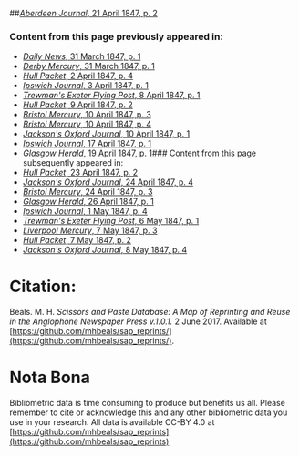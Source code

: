 ##[*Aberdeen Journal*, 21 April 1847, p. 2](https://mhbeals.github.io/sap_html/Aberdeen-Journal/Aberdeen-Journal-21-April-1847-p-2)

### Content from this page previously appeared in:
+ [*Daily News*, 31 March 1847, p. 1](https://mhbeals.github.io/sap_html/Daily-News/Daily-News-31-March-1847-p-1)
+ [*Derby Mercury*, 31 March 1847, p. 1](https://mhbeals.github.io/sap_html/Derby-Mercury/Derby-Mercury-31-March-1847-p-1)
+ [*Hull Packet*, 2 April 1847, p. 4](https://mhbeals.github.io/sap_html/Hull-Packet/Hull-Packet-2-April-1847-p-4)
+ [*Ipswich Journal*, 3 April 1847, p. 1](https://mhbeals.github.io/sap_html/Ipswich-Journal/Ipswich-Journal-3-April-1847-p-1)
+ [*Trewman's Exeter Flying Post*, 8 April 1847, p. 1](https://mhbeals.github.io/sap_html/Trewman's-Exeter-Flying-Post/Trewman's-Exeter-Flying-Post-8-April-1847-p-1)
+ [*Hull Packet*, 9 April 1847, p. 2](https://mhbeals.github.io/sap_html/Hull-Packet/Hull-Packet-9-April-1847-p-2)
+ [*Bristol Mercury*, 10 April 1847, p. 3](https://mhbeals.github.io/sap_html/Bristol-Mercury/Bristol-Mercury-10-April-1847-p-3)
+ [*Bristol Mercury*, 10 April 1847, p. 4](https://mhbeals.github.io/sap_html/Bristol-Mercury/Bristol-Mercury-10-April-1847-p-4)
+ [*Jackson's Oxford Journal*, 10 April 1847, p. 1](https://mhbeals.github.io/sap_html/Jackson's-Oxford-Journal/Jackson's-Oxford-Journal-10-April-1847-p-1)
+ [*Ipswich Journal*, 17 April 1847, p. 1](https://mhbeals.github.io/sap_html/Ipswich-Journal/Ipswich-Journal-17-April-1847-p-1)
+ [*Glasgow Herald*, 19 April 1847, p. 1](https://mhbeals.github.io/sap_html/Glasgow-Herald/Glasgow-Herald-19-April-1847-p-1)### Content from this page subsequently appeared in:
+ [*Hull Packet*, 23 April 1847, p. 2](https://mhbeals.github.io/sap_html/Hull-Packet/Hull-Packet-23-April-1847-p-2)
+ [*Jackson's Oxford Journal*, 24 April 1847, p. 4](https://mhbeals.github.io/sap_html/Jackson's-Oxford-Journal/Jackson's-Oxford-Journal-24-April-1847-p-4)
+ [*Bristol Mercury*, 24 April 1847, p. 3](https://mhbeals.github.io/sap_html/Bristol-Mercury/Bristol-Mercury-24-April-1847-p-3)
+ [*Glasgow Herald*, 26 April 1847, p. 1](https://mhbeals.github.io/sap_html/Glasgow-Herald/Glasgow-Herald-26-April-1847-p-1)
+ [*Ipswich Journal*, 1 May 1847, p. 4](https://mhbeals.github.io/sap_html/Ipswich-Journal/Ipswich-Journal-1-May-1847-p-4)
+ [*Trewman's Exeter Flying Post*, 6 May 1847, p. 1](https://mhbeals.github.io/sap_html/Trewman's-Exeter-Flying-Post/Trewman's-Exeter-Flying-Post-6-May-1847-p-1)
+ [*Liverpool Mercury*, 7 May 1847, p. 3](https://mhbeals.github.io/sap_html/Liverpool-Mercury/Liverpool-Mercury-7-May-1847-p-3)
+ [*Hull Packet*, 7 May 1847, p. 2](https://mhbeals.github.io/sap_html/Hull-Packet/Hull-Packet-7-May-1847-p-2)
+ [*Jackson's Oxford Journal*, 8 May 1847, p. 4](https://mhbeals.github.io/sap_html/Jackson's-Oxford-Journal/Jackson's-Oxford-Journal-8-May-1847-p-4)
                    
# Citation: 

Beals. M. H. *Scissors and Paste Database: A Map of Reprinting and Reuse in the Anglophone Newspaper Press v.1.0.1.* 2 June 2017. Available at [https://github.com/mhbeals/sap_reprints/](https://github.com/mhbeals/sap_reprints/). 
                    
# Nota Bona

Bibliometric data is time consuming to produce but benefits us all. Please remember to cite or acknowledge this and any other bibliometric data you use in your research. All data is available CC-BY 4.0 at [https://github.com/mhbeals/sap_reprints](https://github.com/mhbeals/sap_reprints)